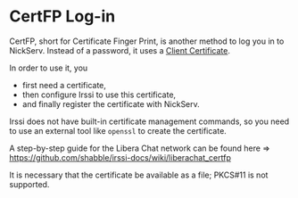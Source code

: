# CertFP Log-in

CertFP, short for Certificate Finger Print, is another method to log you in to NickServ. Instead of a password, it uses a [Client Certificate](https://en.wikipedia.org/wiki/Client_certificate).

In order to use it, you

* first need a certificate,
* then configure Irssi to use this certificate,
* and finally register the certificate with NickServ.

Irssi does not have built-in certificate management commands, so you need to use an external tool like `openssl` to create the certificate.

A step-by-step guide for the Libera Chat network can be found here => https://github.com/shabble/irssi-docs/wiki/liberachat_certfp

It is necessary that the certificate be available as a file; PKCS#11 is not supported.
